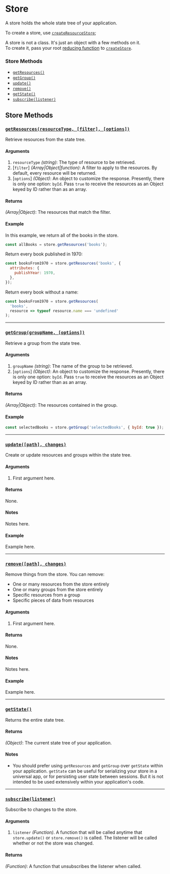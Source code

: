 # Store

A store holds the whole state tree of your application.

To create a store, use [`createResourceStore`](create-resource-store.md);

A store is not a class. It's just an object with a few methods on it.  
To create it, pass your root [reducing function](../Glossary.md#reducer) to [`createStore`](createStore.md).

### Store Methods

* [`getResources()`](#getResources)
* [`getGroup()`](#getGroup)
* [`update()`](#update)
* [`remove()`](#remove)
* [`getState()`](#getState)
* [`subscribe(listener)`](#subscribe)

## Store Methods

### <a id='getResources'></a>[`getResources(resourceType, [filter], [options])`](#getResources)

Retrieve resources from the state tree.

#### Arguments

1.  `resourceType` _(string)_: The type of resource to be retrieved.
2.  [`filter`] _(Array|Object|function)_: A filter to apply to the resources. By default, every resource
    will be returned.
3.  [`options`] _(Object)_: An object to customize the response. Presently, there is only one option:
    `byId`. Pass `true` to receive the resources as an Object keyed by ID rather than as an array.

#### Returns

_(Array|Object)_: The resources that match the filter.

#### Example

In this example, we return all of the books in the store.

```js
const allBooks = store.getResources('books');
```

Return every book published in 1970:

```js
const booksFrom1970 = store.getResources('books', {
  attributes: {
    publishYear: 1970,
  },
});
```

Return every book without a name:

```js
const booksFrom1970 = store.getResources(
  'books',
  resource => typeof resource.name === 'undefined'
);
```

---

### <a id='getGroup'></a>[`getGroup(groupName, [options])`](#getGroup)

Retrieve a group from the state tree.

#### Arguments

1.  `groupName` _(string)_: The name of the group to be retrieved.
2.  [`options`] _(Object)_: An object to customize the response. Presently, there is only one option:
    `byId`. Pass `true` to receive the resources as an Object keyed by ID rather than as an array.

#### Returns

_(Array|Object)_: The resources contained in the group.

#### Example

```js
const selectedBooks = store.getGroup('selectedBooks', { byId: true });
```

---

### <a id='update'></a>[`update([path], changes)`](#update)

Create or update resources and groups within the state tree.

#### Arguments

1.  First argument here.

#### Returns

None.

#### Notes

Notes here.

#### Example

Example here.

---

### <a id='remove'></a>[`remove([path], changes)`](#remove)

Remove things from the store. You can remove:

* One or many resources from the store entirely
* One or many groups from the store entirely
* Specific resources from a group
* Specific pieces of data from resources

#### Arguments

1.  First argument here.

#### Returns

None.

#### Notes

Notes here.

#### Example

Example here.

---

### <a id='getState'></a>[`getState()`](#getState)

Returns the entire state tree.

#### Returns

_(Object)_: The current state tree of your application.

#### Notes

* You should prefer using `getResources` and `getGroup` over `getState`
  within your application. `getState` can be useful for serializing your store
  in a universal app, or for persisting user state between sessions. But it is
  not intended to be used extensively within your application's code.

---

### <a id='subscribe'></a>[`subscribe(listener)`](#subscribe)

Subscribe to changes to the store.

#### Arguments

1.  `listener` _(Function)_. A function that will be called anytime that `store.update()`
    or `store.remove()` is called. The listener will be called whether or not the store
    was changed.

#### Returns

_(Function)_: A function that unsubscribes the listener when called.
